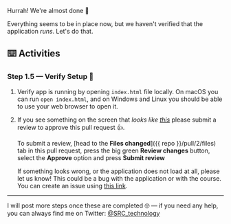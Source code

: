 Hurrah! We're almost done 🙌

Everything seems to be in place now, but we haven't verified that the application _runs_. Let's do that.

## :keyboard: Activities

### Step 1.5 — Verify Setup 🔎

1. Verify app is running by opening `index.html` file locally. On macOS you can run `open index.html`, and on Windows and Linux you should be able to use your web browser to open it.

2. If you see something on the screen that _looks like [this](https://src-technology.github.io/lab-result.intro-to-reason/)_ please submit a review to approve this pull request 👍. 

   To submit a review, [head to the **Files changed**]({{ repo }}/pull/2/files) tab in this pull request, press the big green **Review changes** button, select the **Approve** option and press **Submit review**

   If something looks wrong, or the application does not load at all, please let us know! This could be a bug with the application
   or with the course. You can create an issue using [this link](https://github.com/SRC-technology/lab.intro-to-reason/issues/new?title=%5BSetup%2F1.5%5D%20Something%20went%20wrong&labels=bug&body=Please%20describe%20what%20issue%20you%20are%20having%20with%20this%20step,%20including%20the%20versions%20of%20VSCode,%20the%20Reason%20extension,%20Node,%20and%20feel%20free%20to%20include%20any%20screenshots%20and%20stacktraces%20you%20think%20could%20be%20useful).

----

I will post more steps once these are completed 🤓 — if you need any help, you can always find me on Twitter: [@SRC_technology](https://twitter.com/SRC_technology)
